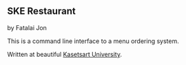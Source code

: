 ## SKE Restaurant
by Fatalai Jon

This is a command line interface to a menu ordering system.

Written at beautiful [Kasetsart University](http://ku.ac.th).
